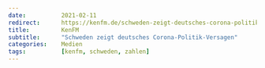 ```yaml
---
date:          2021-02-11
redirect:      https://kenfm.de/schweden-zeigt-deutsches-corona-politik-versagen-von-christian-kreiss/
title:         KenFM
subtitle:      "Schweden zeigt deutsches Corona-Politik-Versagen"
categories:    Medien
tags:          [kenfm, schweden, zahlen]
---
```

